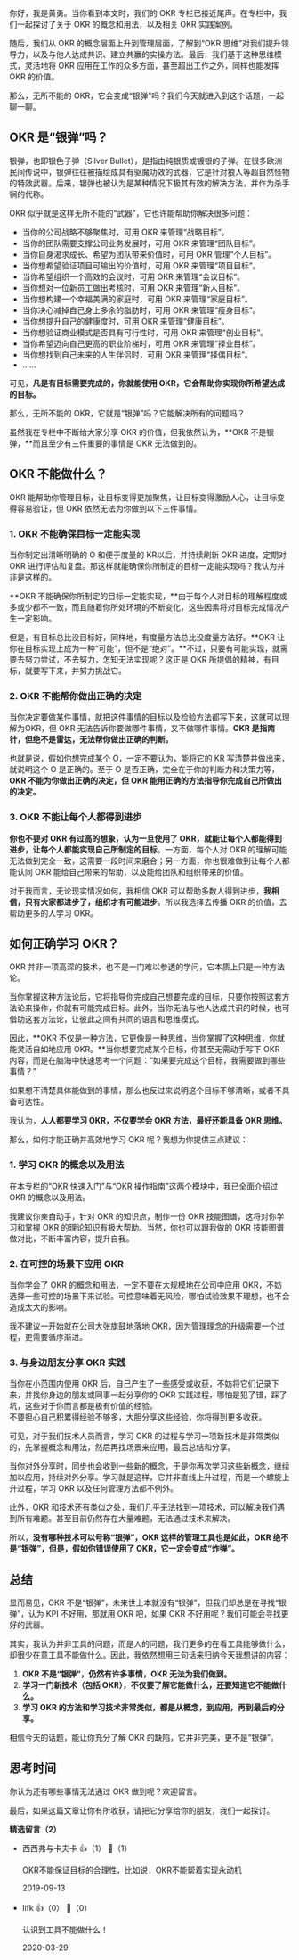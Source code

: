 你好，我是黄勇。当你看到本文时，我们的 OKR 专栏已接近尾声。在专栏中，我们一起探讨了关于 OKR 的概念和用法，以及相关 OKR 实践案例。

随后，我们从 OKR 的概念层面上升到管理层面，了解到“OKR 思维”对我们提升领导力，以及与他人达成共识、建立共赢的实操方法。最后，我们基于这种思维模式，灵活地将 OKR 应用在工作的众多方面，甚至超出工作之外，同样也能发挥 OKR 的价值。

那么，无所不能的 OKR，它会变成“银弹”吗？我们今天就进入到这个话题，一起聊一聊。

## OKR 是“银弹”吗？

银弹，也即银色子弹（Silver Bullet），是指由纯银质或镀银的子弹。在很多欧洲民间传说中，银弹往往被描绘成具有驱魔功效的武器，它是针对狼人等超自然怪物的特效武器。后来，银弹也被认为是某种情况下极其有效的解决方法，并作为杀手锏的代称。

OKR 似乎就是这样无所不能的“武器”，它也许能帮助你解决很多问题：

- 当你的公司战略不够聚焦时，可用 OKR 来管理“战略目标”。
- 当你的团队需要支撑公司业务发展时，可用 OKR 来管理“团队目标”。
- 当你自身渴求成长、希望为团队带来价值时，可用 OKR 管理“个人目标”。
- 当你想希望验证项目可输出的价值时，可用 OKR 来管理“项目目标”。
- 当你希望组织一个高效的会议时，可用 OKR 来管理“会议目标”。
- 当你想对一位新员工做出考核时，可用 OKR 来管理“新人目标”。
- 当你想构建一个幸福美满的家庭时，可用 OKR 来管理“家庭目标”。
- 当你决心减掉自己身上多余的脂肪时，可用 OKR 来管理“瘦身目标”。
- 当你想提升自己的健康度时，可用 OKR 来管理“健康目标”。
- 当你想验证商业模式是否具有可行性时，可用 OKR 来管理“创业目标”。
- 当你希望迈向自己更高的职业阶梯时，可用 OKR 来管理“择业目标”。
- 当你想找到自己未来的人生伴侣时，可用 OKR 来管理“择偶目标”。
- ……

可见，**凡是有目标需要完成的，你就能使用 OKR，它会帮助你实现你所希望达成的目标。**

那么，无所不能的 OKR，它就是“银弹”吗？它能解决所有的问题吗？

虽然我在专栏中不断给大家分享 OKR 的价值，但我依然认为，**OKR 不是银弹，**而且至少有三件重要的事情是 OKR 无法做到的。

## OKR 不能做什么？

OKR 能帮助你管理目标，让目标变得更加聚焦，让目标变得激励人心，让目标变得容易验证，但 OKR 依然无法为你做到以下三件事情。

### 1. OKR 不能确保目标一定能实现

当你制定出清晰明确的 O 和便于度量的 KR以后，并持续刷新 OKR 进度，定期对 OKR 进行评估和复盘。那这样就能确保你所制定的目标一定能实现吗？我认为并非是这样的。

**OKR 不能确保你所制定的目标一定能实现，**由于每个人对目标的理解程度或多或少都不一致，而且随着你所处环境的不断变化，这些因素将对目标完成情况产生一定影响。

但是，有目标总比没目标好，同样地，有度量方法总比没度量方法好。**OKR 让你在目标实现上成为一种“可能”，但不是“绝对”。**不过，只要有可能实现，就需要去努力尝试，不去努力，怎知无法实现呢？这正是 OKR 所提倡的精神，有目标，就要写下来，并努力挑战它。

### 2. OKR 不能帮你做出正确的决定

当你决定要做某件事情，就把这件事情的目标以及检验方法都写下来，这就可以理解为OKR，但 OKR 无法告诉你要做哪件事情，又不做哪件事情。**OKR 是指南针，但绝不是雷达，无法帮你做出正确的判断。**

也就是说，假如你想完成某个 O，一定不要认为，能将它的 KR 写清楚并做出来，就说明这个 O 是正确的。至于 O 是否正确，完全在于你的判断力和决策力等，**OKR 不能为你做出正确的决定，但 OKR 能用正确的方法指导你完成自己所做出的决定。**

### 3. OKR 不能让每个人都得到进步

**你也不要对 OKR 有过高的想象，认为一旦使用了 OKR，就能让每个人都能得到进步，让每个人都能实现自己所制定的目标**。一方面，每个人对 OKR 的理解可能无法做到完全一致，这需要一段时间来磨合；另一方面，你也很难做到让每个人都能认同 OKR 能给自己带来的帮助，以及能给团队和组织带来的价值。

对于我而言，无论现实情况如何，我相信 OKR 可以帮助多数人得到进步，**我相信，只有大家都进步了，组织才有可能进步**。所以我选择去传播 OKR 的价值，去帮助更多的人学习 OKR。

## 如何正确学习 OKR？

OKR 并非一项高深的技术，也不是一门难以参透的学问，它本质上只是一种方法论。

当你掌握这种方法论后，它将指导你完成自己想要完成的目标，只要你按照这套方法论来操作，你就有可能完成目标。此外，当你无法与他人达成共识的时候，也可借助这套方法论，让彼此之间有共同的语言和思维模式。

因此，**OKR 不仅是一种方法，它更像是一种思维，当你掌握了这种思维，你就能灵活自如地应用 OKR。**当你想要完成某个目标，你甚至无需动手写下 OKR 内容，而是在脑海中快速思考一个问题：“如果要完成这个目标，我需要做到哪些事情？”

如果想不清楚具体能做到的事情，那么也反过来说明这个目标不够清晰，或者不具备可达性。

我认为，**人人都要学习 OKR，不仅要学会 OKR 方法，最好还能具备 OKR 思维。**

那么，如何才能正确并高效地学习 OKR 呢？我想为你提供三点建议：

### 1. 学习 OKR 的概念以及用法

在本专栏的“OKR 快速入门”与“OKR 操作指南”这两个模块中，我已全面介绍过 OKR 的概念以及用法。

我建议你亲自动手，针对 OKR 的知识点，制作一份 OKR 技能图谱，这将对你学习和掌握 OKR 的理论知识有极大帮助。当然，你也可以跟我做的 OKR 技能图谱做对比，不断丰富内容，提升自我。

### 2. 在可控的场景下应用 OKR

当你学会了 OKR 的概念和用法，一定不要在大规模地在公司中应用 OKR，不妨选择一些可控的场景下来试验。可控意味着无风险，哪怕试验效果不理想，也不会造成太大的影响。

我不建议一开始就在公司大张旗鼓地落地 OKR，因为管理理念的升级需要一个过程，更需要循序渐进。

### 3. 与身边朋友分享 OKR 实践

当你在小范围内使用 OKR 后，自己产生了一些感受或收获，不妨将它们记录下来，并找你身边的朋友或同事一起分享你的 OKR 实践过程，哪怕是犯了错，踩了坑，这些对于你而言都是极有价值的经验。  
不要担心自己积累得经验不够多，大胆分享这些经验，你将得到更多收获。

可见，对于我们技术人员而言，学习 OKR 的过程与学习一项新技术是非常类似的，先掌握概念和用法，然后再找场景来应用，最后总结和分享。

当你对外分享时，同步也会收到一些新的概念，于是你再次学习这些新概念，继续加以应用，持续对外分享。学习就是这样，它并非直线上升过程，而是一个螺旋上升过程，学习 OKR 以及任何管理方法都不例外。

此外，OKR 和技术还有类似之处，我们几乎无法找到一项技术，可以解决我们遇到所有难题。甚至目前仍然存在大量难题，无法通过技术来解决。

所以，**没有哪种技术可以号称“银弹”，OKR 这样的管理工具也是如此，OKR 绝不是“银弹”，但是，假如你错误使用了 OKR，它一定会变成“炸弹”。**

## 总结

显而易见，OKR 不是“银弹”，未来世上本就没有“银弹”，但我们却总是在寻找“银弹”，认为 KPI 不好用，那就用 OKR 吧，如果 OKR 不好用呢？我们可能会寻找更好的武器。

其实，我认为并非工具的问题，而是人的问题，我们更多的在看工具能够做什么，却很少在意工具不能做什么。因此，我依然想用三句话来归纳今天我想讲的内容：

1. **OKR 不是“银弹”，仍然有许多事情，OKR 无法为我们做到。**
2. **学习一门新技术（包括 OKR），不仅要了解它能做什么，还要知道它不能做什么。**
3. **学习 OKR 的方法和学习技术非常类似，都是从概念，到应用，再到最后的分享。**

相信今天的话题，能让你充分了解 OKR 的缺陷，它并非完美，更不是“银弹”。

## 思考时间

你认为还有哪些事情无法通过 OKR 做到呢？欢迎留言。

最后，如果这篇文章让你有所收获，请把它分享给你的朋友，我们一起探讨。
<div><strong>精选留言（2）</strong></div><ul>
<li><span>西西弗与卡夫卡</span> 👍（1） 💬（1）<p>OKR不能保证目标的合理性，比如说，OKR不能帮着实现永动机</p>2019-09-13</li><br/><li><span>lifk</span> 👍（0） 💬（0）<p>认识到工具不能做什么！
</p>2020-03-29</li><br/>
</ul>